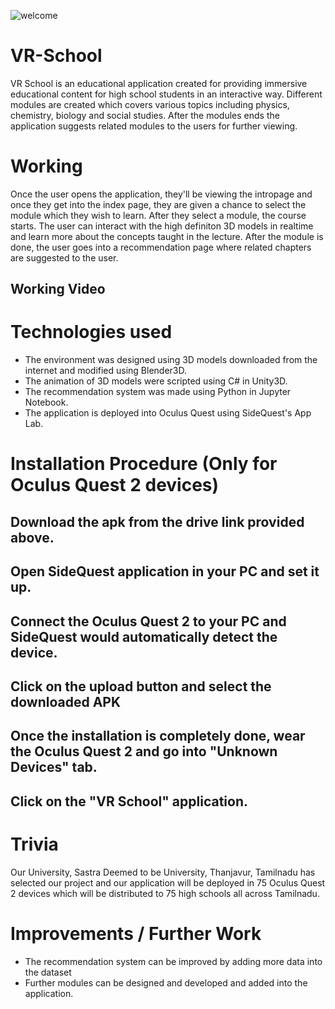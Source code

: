 ![welcome](https://user-images.githubusercontent.com/99459415/184804437-5000d8af-74e2-49af-8fd6-61eed60bd110.jpg)

# VR-School

VR School is an educational application created for providing immersive educational content for high school students in an interactive way. Different modules are created which covers various topics including physics, chemistry, biology and social studies. After the modules ends the application suggests related modules to the users for further viewing.


# Working

Once the user opens the application, they'll be viewing the intropage and once they get into the index page, they are given a chance to select the module which they wish to learn. 
After they select a module, the course starts. The user can interact with the high definiton 3D models in realtime and learn more about the concepts taught in the lecture. 
After the module is done, the user goes into a recommendation page where related chapters are suggested to the user.

## Working Video

# Technologies used
 * The environment was designed using 3D models downloaded from the internet and modified using Blender3D.
 * The animation of 3D models were scripted using C# in Unity3D.
 * The recommendation system was made using Python in Jupyter Notebook.
 * The application is deployed into Oculus Quest using SideQuest's App Lab. 

# Installation Procedure (Only for Oculus Quest 2 devices)

## Download the apk from the drive link provided above.

## Open SideQuest application in your PC and set it up.

## Connect the Oculus Quest 2 to your PC and SideQuest would automatically detect the device.

## Click on the upload button and select the downloaded APK

## Once the installation is completely done, wear the Oculus Quest 2 and go into "Unknown Devices" tab.

## Click on the "VR School" application.


# Trivia
Our University, Sastra Deemed to be University, Thanjavur, Tamilnadu has selected our project and our application will be deployed in 75 Oculus Quest 2 devices which will be distributed to 75 high schools all across Tamilnadu.

# Improvements / Further Work
* The recommendation system can be improved by adding more data into the dataset
* Further modules can be designed and developed and added into the application.




